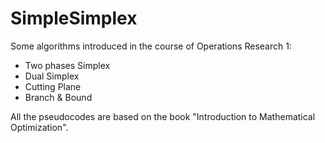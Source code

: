 # SimpleSimplex
Some algorithms introduced in the course of Operations Research 1:
- Two phases Simplex
- Dual Simplex
- Cutting Plane
- Branch & Bound

All the pseudocodes are based on the book "Introduction to Mathematical Optimization".
